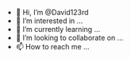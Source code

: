- 👋 Hi, I’m @David123rd
- 👀 I’m interested in ...
- 🌱 I’m currently learning ...
- 💞️ I’m looking to collaborate on ...
- 📫 How to reach me ...

<!---
David123rd/David123rd is a ✨ special ✨ repository because its `README.md` (this file) appears on your GitHub profile.
You can click the Preview link to take a look at your changes.
--->
